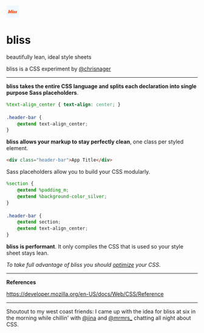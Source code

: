 ![bliss](bliss.png "bliss")

bliss
=====

beautifully lean, ideal style sheets

bliss is a CSS experiment by [@chrisnager](http://twitter.com/chrisnager)


---


__bliss takes the entire CSS language and splits each declaration into single purpose Sass placeholders__.

```scss
%text-align_center { text-align: center; }

.header-bar {
    @extend text-align_center;
}
```


__bliss allows your markup to stay perfectly clean__, one class per styled element.

```html
<div class="header-bar">App Title</div>
```


Sass placeholders allow you to build your CSS modularly.

```scss
%section {
    @extend %padding_m;
    @extend %background-color_silver;
}

.header-bar {
    @extend section;
    @extend text-align_center;
}
```


__bliss is performant__. It only compiles the CSS that is used so your style sheet stays lean.

_To take full advantage of bliss you should [optimize](http://bem.info/tools/optimizers/csso/) your CSS_.


---


__References__

https://developer.mozilla.org/en-US/docs/Web/CSS/Reference


---


Shoutout to my west coast friends:
I came up with the idea for bliss at six in the morning while chillin' with [@jina](http://twitter.com/jina) and [@mrmrs_](http://twitter.com/mrmrs_) chatting all night about CSS.
